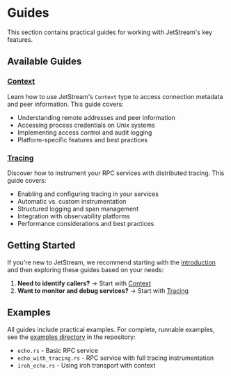 # Guides

This section contains practical guides for working with JetStream's key features.

## Available Guides

### [Context](context.md)
Learn how to use JetStream's `Context` type to access connection metadata and peer information. This guide covers:
- Understanding remote addresses and peer information
- Accessing process credentials on Unix systems
- Implementing access control and audit logging
- Platform-specific features and best practices

### [Tracing](tracing.md)
Discover how to instrument your RPC services with distributed tracing. This guide covers:
- Enabling and configuring tracing in your services
- Automatic vs. custom instrumentation
- Structured logging and span management
- Integration with observability platforms
- Performance considerations and best practices

## Getting Started

If you're new to JetStream, we recommend starting with the [introduction](0intro.md) and then exploring these guides based on your needs:

1. **Need to identify callers?** → Start with [Context](context.md)
2. **Want to monitor and debug services?** → Start with [Tracing](tracing.md)

## Examples

All guides include practical examples. For complete, runnable examples, see the [examples directory](https://github.com/sevki/jetstream/tree/main/examples) in the repository:

- `echo.rs` - Basic RPC service
- `echo_with_tracing.rs` - RPC service with full tracing instrumentation
- `iroh_echo.rs` - Using iroh transport with context
